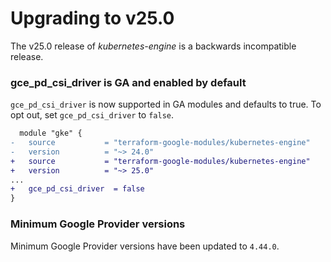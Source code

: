 # Upgrading to v25.0
The v25.0 release of *kubernetes-engine* is a backwards incompatible
release.

### gce_pd_csi_driver is GA and enabled by default

`gce_pd_csi_driver` is now supported in GA modules and defaults to true. To opt out, set `gce_pd_csi_driver` to `false`.

```diff
  module "gke" {
-   source           = "terraform-google-modules/kubernetes-engine"
-   version          = "~> 24.0"
+   source           = "terraform-google-modules/kubernetes-engine"
+   version          = "~> 25.0"
...
+   gce_pd_csi_driver  = false
}
```

### Minimum Google Provider versions

Minimum Google Provider versions have been updated to `4.44.0`.
